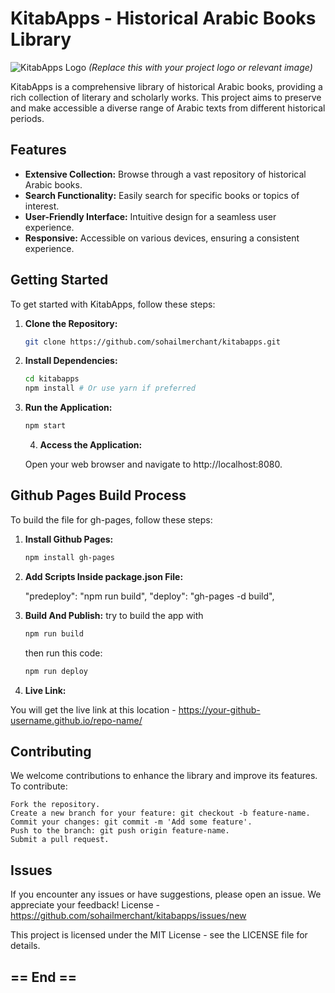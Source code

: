 # KitabApps - Historical Arabic Books Library

![KitabApps Logo](https://placekitten.com/800/400) _(Replace this with your project logo or relevant image)_

KitabApps is a comprehensive library of historical Arabic books, providing a rich collection of literary and scholarly works. This project aims to preserve and make accessible a diverse range of Arabic texts from different historical periods.

## Features

- **Extensive Collection:** Browse through a vast repository of historical Arabic books.
- **Search Functionality:** Easily search for specific books or topics of interest.
- **User-Friendly Interface:** Intuitive design for a seamless user experience.
- **Responsive:** Accessible on various devices, ensuring a consistent experience.

## Getting Started

To get started with KitabApps, follow these steps:

1. **Clone the Repository:**

   ```bash
   git clone https://github.com/sohailmerchant/kitabapps.git
   ```

2. **Install Dependencies:**

   ```bash
   cd kitabapps
   npm install # Or use yarn if preferred
   ```

3. **Run the Application:**

   ```bash
   npm start
   ```

   4. **Access the Application:**

   Open your web browser and navigate to http://localhost:8080.

## Github Pages Build Process

To build the file for gh-pages, follow these steps:

1. **Install Github Pages:**

   ```bash
   npm install gh-pages
   ```

2. **Add Scripts Inside package.json File:**

   "predeploy": "npm run build",
   "deploy": "gh-pages -d build",

3. **Build And Publish:**
   try to build the app with

   ```bash
   npm run build
   ```

   then run this code:

   ```bash
   npm run deploy
   ```

4. **Live Link:**

You will get the live link at this location - https://your-github-username.github.io/repo-name/

## Contributing

We welcome contributions to enhance the library and improve its features. To contribute:

    Fork the repository.
    Create a new branch for your feature: git checkout -b feature-name.
    Commit your changes: git commit -m 'Add some feature'.
    Push to the branch: git push origin feature-name.
    Submit a pull request.

## Issues

If you encounter any issues or have suggestions, please open an issue. We appreciate your feedback!
License - https://github.com/sohailmerchant/kitabapps/issues/new

This project is licensed under the MIT License - see the LICENSE file for details.

## == End ==

